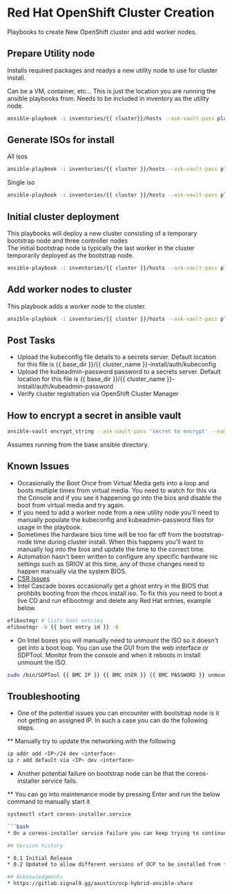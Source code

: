 # Red Hat OpenShift Cluster Creation

Playbooks to create New OpenShift cluster and add worker nodes.

## Prepare Utility node

Installs required packages and readys a new utility node to use for cluster install.

Can be a VM, container, etc... This is just the location you are running the ansible playbooks from. Needs to be included in inventory as the utility node.

```bash
ansible-playbook -i inventories/{{ cluster}}/hosts --ask-vault-pass playbooks/manage-k8s/prepare_utility_host.yml
```

## Generate ISOs for install

All isos

```bash
ansible-playbook -i inventories/{{ cluster }}/hosts --ask-vault-pass playbooks/manage-k8s/generate_isos.yml
```

Single iso

```bash
ansible-playbook -i inventories/{{ cluster }}/hosts --ask-vault-pass playbooks/manage-k8s/generate_isos.yml --limit {{ node }}
```

## Initial cluster deployment

This playbooks will deploy a new cluster consisting of a temporary bootstrap node and three controller nodes</br>
The initial bootstrap node is typically the last worker in the cluster temporarily deployed as the bootstrap node.</br>

```bash
ansible-playbook -i inventories/{{ cluster }}/hosts --ask-vault-pass playbooks/manage-k8s/provision_new_cluster.yml
```

## Add worker nodes to cluster

This playbook adds a worker node to the cluster. 

```bash
ansible-playbook -i inventories/{{ cluster }}/hosts --ask-vault-pass playbooks/manage-k8s/add_node.yml --limit worker-0.{{ cluster }}.convergence.cablelabs.com
```

## Post Tasks

* Upload the kubeconfig file details to a secrets server. Default location for this file is {{ base_dir }}/{{ cluster_name }}-install/auth/kubeconfig
* Upload the kubeadmin-password password to a secrets server. Default location for this file is {{ base_dir }}/{{ cluster_name }}-install/auth/kubeadmin-password
* Verify cluster registration via OpenShift Cluster Manager

## How to encrypt a secret in ansible vault

```bash
ansible-vault encrypt_string --ask-vault-pass 'secret to encrypt' --name 'variable name for secret' >> inventories/{{ cluster }}/group_vars/all/vault_required/secrets.yml
```

Assumes running from the base ansible directory.


## Known Issues

* Occasionally the Boot Once from Virtual Media gets into a loop and boots multiple times from virtual media. You need to watch for this via the Console and if you see it happening go into the bios and disable the boot from virtual media and try again.
* If you need to add a worker node from a new utility node you'll need to manually populate the kubeconfig and kubeadmin-password files for usage in the playbook.
* Sometimes the hardware bios time will be too far off from the bootstrap-node time during cluster install. When this happens you'll want to manually log into the bios and update the time to the correct time.
* Automation hasn't been written to configure any specific hardware nic settings such as SRIOV at this time, any of those changes need to happen manually via the system BIOS.
* [CSR Issues](https://access.redhat.com/solutions/3716861)
* Intel Cascade boxes occasionally get a ghost entry in the BIOS that prohbits booting from the rhcos install iso. To fix this you need to boot a live CD and run efibootmgr and delete any Red Hat entries, example below.
```bash
efibootmgr # lists boot entries
efibootmgr -b {{ boot entry id }} -B
```
* On Intel boxes you will manually need to unmount the ISO so it doesn't get into a boot loop. You can use the GUI from the web interface or SDPTool. Monitor from the console and when it reboots in Install unmount the ISO.
```bash
sudo /bin/SDPTool {{ BMC IP }} {{ BMC USER }} {{ BMC PASSWORD }} unmount
```

## Troubleshooting

* One of the potential issues you can encounter with bootstrap node is it not getting an assigned IP. In such a case you can do the following steps.

** Manually try to update the networking with the following

```bash
ip addr add <IP>/24 dev <interface>
ip r add default via <IP> dev <interface>
```

* Another potential failure on bootstrap node can be that the coreos-installer service fails.

** You can go into maintenance mode by pressing Enter and run the below command to manually start it

```bash
systemctl start coreos-installer.service

```bash
* On a coreos-installer service failure you can keep trying to continue the install process multiple times by pressing CTRL+ D until the coreos-installer service starts.

## Version history

* 0.1 Initial Release
* 0.2 Updated to allow different versions of OCP to be installed from the same utility node.

## Acknowledgments
* https://gitlab.signal9.gg/aaustin/ocp-hybrid-ansible-share
